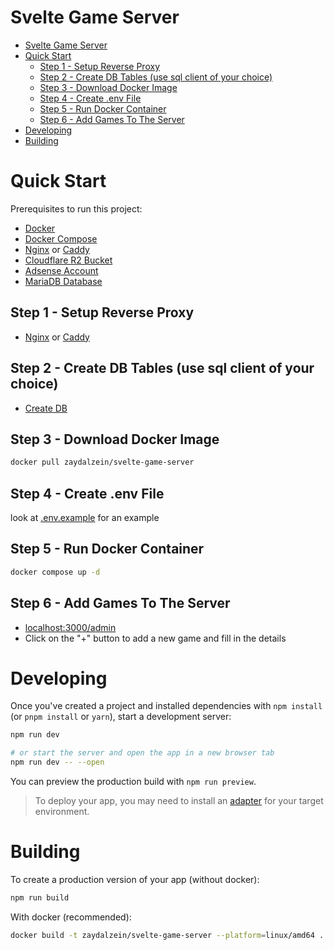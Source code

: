 # Svelte Game Server
- [Svelte Game Server](#svelte-game-server)
- [Quick Start](#quick-start)
  - [Step 1 - Setup Reverse Proxy](#step-1---setup-reverse-proxy)
  - [Step 2 - Create DB Tables (use sql client of your choice)](#step-2---create-db-tables-use-sql-client-of-your-choice)
  - [Step 3 - Download Docker Image](#step-3---download-docker-image)
  - [Step 4 - Create .env File](#step-4---create-env-file)
  - [Step 5 - Run Docker Container](#step-5---run-docker-container)
  - [Step 6 - Add Games To The Server](#step-6---add-games-to-the-server)
- [Developing](#developing)
- [Building](#building)

# Quick Start

Prerequisites to run this project:
- [Docker](https://docs.docker.com/get-docker/)
- [Docker Compose](https://docs.docker.com/compose/install/)
- [Nginx](https://www.nginx.com/resources/wiki/start/topics/tutorials/install/) or [Caddy](https://caddyserver.com/docs/install)
- [Cloudflare R2 Bucket](https://developers.cloudflare.com/r2/)
- [Adsense Account](https://www.google.com/adsense/start/)
- [MariaDB Database](https://mariadb.org/download/)
  

## Step 1 - Setup Reverse Proxy

- [Nginx](https://www.digitalocean.com/community/tutorials/how-to-configure-nginx-as-a-reverse-proxy-on-ubuntu-22-04) or [Caddy](https://caddyserver.com/docs/quick-starts/reverse-proxy)

## Step 2 - Create DB Tables (use sql client of your choice)
- [Create DB](./DB.md)

## Step 3 - Download Docker Image

```bash
docker pull zaydalzein/svelte-game-server
```

## Step 4 - Create .env File 
look at [.env.example](./.env.example) for an example


## Step 5 - Run Docker Container
```bash
docker compose up -d
```

## Step 6 - Add Games To The Server
- [localhost:3000/admin](http://localhost:3000/admin)
- Click on the "+" button to add a new game and fill in the details


# Developing

Once you've created a project and installed dependencies with `npm install` (or `pnpm install` or `yarn`), start a development server:

```bash
npm run dev

# or start the server and open the app in a new browser tab
npm run dev -- --open
```
You can preview the production build with `npm run preview`.

> To deploy your app, you may need to install an [adapter](https://kit.svelte.dev/docs/adapters) for your target environment.

# Building

To create a production version of your app (without docker):

```bash
npm run build
```

With docker (recommended):
```bash
docker build -t zaydalzein/svelte-game-server --platform=linux/amd64 .
```




